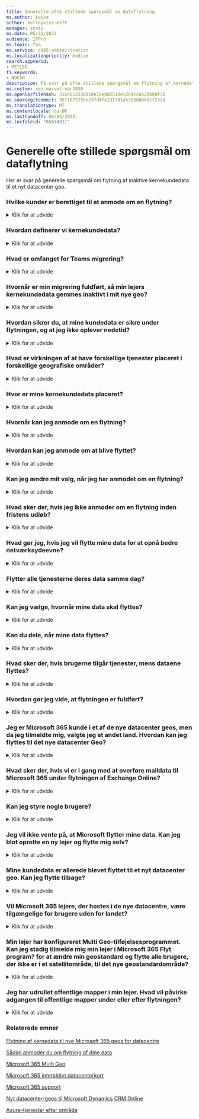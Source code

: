 ```yaml
---
title: Generelle ofte stillede spørgsmål om dataflytning
ms.author: kvice
author: kelleyvice-msft
manager: scotv
ms.date: 05/31/2022
audience: ITPro
ms.topic: faq
ms.service: o365-administration
ms.localizationpriority: medium
search.appverid:
- MET150
f1.keywords:
- NOCSH
description: Få svar på ofte stillede spørgsmål om flytning af kernedata til et nyt Office 365 datacenter geo.
ms.custom: seo-marvel-mar2020
ms.openlocfilehash: 3164612238010e72eb02510e1264cca528b80f38
ms.sourcegitcommit: 35f167725bec5fd4fe131781a53d96b060cf232d
ms.translationtype: MT
ms.contentlocale: da-DK
ms.lasthandoff: 06/03/2022
ms.locfileid: "65874311"
---
```

# <a name="data-move-general-faq"></a>Generelle ofte stillede spørgsmål om dataflytning

Her er svar på generelle spørgsmål om flytning af inaktive kernekundedata til et nyt datacenter geo.

### <a name="what-customers-are-eligible-to-request-a-move"></a>Hvilke kunder er berettiget til at anmode om en flytning?
<details><summary>Klik for at udvide</summary>

Eksisterende Microsoft 365 kommercielle kunder, der har valgt et land, der er berettiget til det nye datacenter Geo, kan anmode om en flytning. Programmet findes kun for lejere med en berettiget landekode, der er tildelt den Microsoft 365 lejer, til at overføre centrale kundedata som inaktive data for berettigede arbejdsbelastninger til det tilsvarende Microsoft 365 datacenter geo. Se [Sådan anmoder du om, at dine data flyttes](request-your-data-move.md) for at bekræfte, om landet er berettiget.

</details>

### <a name="how-do-we-define-core-customer-data"></a>Hvordan definerer vi kernekundedata?
<details><summary>Klik for at udvide</summary>

Kernekundedata er et begreb, der refererer til et undersæt af kundedata, der er defineret i [vilkårene for Microsoft Online Services](https://aka.ms/ost):

- Exchange Online postkasseindhold (brødtekst, kalenderposter og indholdet af vedhæftede filer i mails)
- SharePoint onlinewebstedsindhold og de filer, der er gemt på det pågældende websted
- Filer, der er overført til OneDrive for Business

</details>

### <a name="what-is-in-scope-for-teams-migration"></a>Hvad er omfanget for Teams migrering?
<details><summary>Klik for at udvide</summary>

Ud over Exchange Online SharePoint Online og OneDrive for Business. Microsoft overfører Teams data til det lokale datacenter.

- Teams chatbeskeder, herunder private meddelelser og kanalmeddelelser.
- Teams billeder, der bruges i chats.

Teams filer gemmes i SharePoint Online, og Teams chatfiler gemmes i OneDrive for Business. Talebesked, kalender og kontakter gemmes i Exchange Online. I mange tilfælde bruges Exchange Online, SharePoint Online og OneDrive for Business allerede af kunden i det lokale datacenter Geo og er også en del af Microsoft 365 migrationsprogrammet for berettigede kundelande.

</details>

### <a name="at-what-point-is-my-migration-complete-so-that-my-tenants-core-customer-data-is-being-stored-at-rest-in-my-new-geo"></a>Hvornår er min migrering fuldført, så min lejers kernekundedata gemmes inaktivt i mit nye geo?
<details><summary>Klik for at udvide</summary>

På grund af delte afhængigheder mellem Exchange Online og SharePoint Online/OneDrive for Business kan enhver overførsel ikke betragtes som fuldført, før begge tjenester er migreret. Exchange Online og SharePoint Online/OneDrive for Business ofte overføres på separate tidspunkter og uafhængigt af hinanden. Kundelejere modtager bekræftelse i Meddelelsescenter, når hver tjenesteoverførsel er fuldført, og kan når som helst få vist dataplaceringskortet i Administration Center for at bekræfte de centrale kundedata på restplaceringen for hver tjeneste.

</details>

### <a name="how-do-you-make-sure-my-customer-data-is-safe-during-the-move-and-that-i-wont-experience-downtime"></a>Hvordan sikrer du, at mine kundedata er sikre under flytningen, og at jeg ikke oplever nedetid?
<details><summary>Klik for at udvide</summary>

Dataflytninger er en back end-tjenestehandling med minimal indvirkning på slutbrugerne. De funktioner, der kan påvirkes, er angivet i [Under og efter dine data flyttes](during-and-after-your-data-move.md). Vi overholder [Serviceniveauaftalen for Microsoft Online Services,](https://go.microsoft.com/fwlink/p/?LinkId=523897) så der ikke er noget, som kunderne behøver at forberede sig på eller overvåge under flytningen.

Alle Microsoft 365 tjenester kører de samme versioner i datacentrene, så du kan være sikker på, at funktionaliteten er ensartet. Din tjeneste understøttes fuldt ud under hele processen.

</details>

### <a name="what-is-the-impact-of-having-different-services-located-in-different-geos"></a>Hvad er virkningen af at have forskellige tjenester placeret i forskellige geografiske områder?
<details><summary>Klik for at udvide</summary>

Nogle af de Microsoft 365 tjenester kan være placeret i forskellige geografiske områder for nogle eksisterende kunder og for kunder, der er midt i flytteprocessen. Vores tjenester kører uafhængigt af hinanden, og der er ingen indvirkning på brugeroplevelsen, hvis det er tilfældet. I forbindelse med dataopbevaring kan en lejeroverførsel dog ikke betragtes som fuldført, før både Exchange Online og SharePoint Online/OneDrive for Business migreres til det samme datacenter geo.

</details>

### <a name="where-is-my-core-customer-data-located"></a>Hvor er mine kernekundedata placeret?
<details><summary>Klik for at udvide</summary>

Kundelejeradministratorer kan når som helst få vist dataplaceringskortet i Administration Center for at bekræfte de centrale kundedata på inaktive placeringer for hver tjeneste, især for deres lejer. Vi publicerer også placeringen af datacenter-geos, datacentre og placering af Office 365 kundedata på [de Microsoft 365 interaktive datacenterkort](https://office.com/datamaps) som en reference til de aktuelle standardkundedata på inaktive placeringer for nye lejere. Du kan bekræfte placeringen af dine inaktive kundedata via afsnittet Dataplacering under din organisationsprofil i Microsoft 365 Administration.

</details>

### <a name="when-will-i-be-able-to-request-a-move"></a>Hvornår kan jeg anmode om en flytning?
<details><summary>Klik for at udvide</summary>

Se siden [Sådan anmoder du om flytning af data](request-your-data-move.md) for understøttede tidsrammer for dit datacenter geo.

</details>

### <a name="how-can-i-request-to-be-moved"></a>Hvordan kan jeg anmode om at blive flyttet?
<details><summary>Klik for at udvide</summary>

Berettigede kunder får vist en side i deres [Microsoft 365 Administration](https://admin.microsoft.com/). Se [Sådan anmoder du om flytning af dine data for at](request-your-data-move.md) få en vejledning i, hvordan du anmoder om en flytning.

</details>

### <a name="can-i-change-my-selection-after-requesting-a-move"></a>Kan jeg ændre mit valg, når jeg har anmodet om en flytning?
<details><summary>Klik for at udvide</summary>

Det er ikke muligt for os at fjerne dig fra processen, når du har indsendt din anmodning.

</details>

### <a name="what-happens-if-i-do-not-request-a-move-before-the-deadline"></a>Hvad sker der, hvis jeg ikke anmoder om en flytning inden fristens udløb?
<details><summary>Klik for at udvide</summary>

Vi kan ikke acceptere anmodninger om overførsel efter den åbne tilmeldingsperiode.

</details>

### <a name="what-if-i-want-to-move-my-data-in-order-to-get-better-network-performance"></a>Hvad gør jeg, hvis jeg vil flytte mine data for at opnå bedre netværksydeevne?
<details><summary>Klik for at udvide</summary>

Fysisk nærhed til et Microsoft 365 datacenter er ikke en garanti for en bedre netværksydeevne. Der er mange faktorer og komponenter, der påvirker netværkets ydeevne mellem slutbrugeren og Microsoft 365-tjenesten. Du kan få flere oplysninger om dette og justering af ydeevnen under [Netværksplanlægning og justering af ydeevnen for Microsoft 365](network-planning-and-performance.md).

</details>

### <a name="do-all-the-services-move-their-data-on-the-same-day"></a>Flytter alle tjenesterne deres data samme dag?
<details><summary>Klik for at udvide</summary>

Hver tjeneste flyttes uafhængigt og flytter sandsynligvis deres data på forskellige tidspunkter.

</details>

### <a name="can-i-choose-when-i-want-my-data-to-be-moved"></a>Kan jeg vælge, hvornår mine data skal flyttes?
<details><summary>Klik for at udvide</summary>

Kunder kan ikke vælge en bestemt dato, de kan ikke forsinke deres flytning, og vi kan ikke dele en bestemt dato eller tidsramme for flytningen.

</details>

### <a name="can-you-share-when-my-data-will-be-moved"></a>Kan du dele, når mine data flyttes?
<details><summary>Klik for at udvide</summary>

Dataflytninger er en back end-handling, der har minimal indvirkning på slutbrugerne. Den kompleksitet, præcision og skalering, hvor vi skal udføre dataflytninger i et globalt drevet og automatiseret miljø, forhindrer os i at dele, når en dataflytning forventes at blive fuldført for din lejer eller en anden enkelt lejer. Kunderne modtager én bekræftelse i Meddelelsescenter pr. deltagertjeneste, når dataflytningen er fuldført.

</details>

### <a name="what-happens-if-users-access-services-while-the-data-is-being-moved"></a>Hvad sker der, hvis brugerne tilgår tjenester, mens dataene flyttes?
<details><summary>Klik for at udvide</summary>

Se [Under og efter dine data flyttes](during-and-after-your-data-move.md) for at få vist en komplet liste over funktioner, der kan være begrænset under dele af dataflytningen for hver tjeneste.

</details>

### <a name="how-do-i-know-the-move-is-complete"></a>Hvordan gør jeg vide, at flytningen er fuldført?
<details><summary>Klik for at udvide</summary>

Se Microsoft 365 Meddelelsescenter for at få bekræftet, at flytningen af hver tjenestes data er fuldført. Når hver tjenestes data flyttes, sender vi en meddelelse om fuldførelse, så du får tre meddelelser om fuldførelse: én for Exchange Online, SharePoint Online og Skype for Business Online. Du kan også bekræfte placeringen af dine inaktive kundedata via afsnittet Dataplacering under din organisationsprofil i Microsoft 365 Administration.

</details>

### <a name="i-am-a-microsoft-365-customer-in-one-of-the-new-datacenter-geos-but-when-i-signed-up-i-selected-a-different-country-how-can-i-be-moved-to-the-new-datacenter-geo"></a>Jeg er Microsoft 365 kunde i et af de nye datacenter geos, men da jeg tilmeldte mig, valgte jeg et andet land. Hvordan kan jeg flyttes til det nye datacenter Geo?
<details><summary>Klik for at udvide</summary>

Det er ikke muligt at ændre det tilmeldingsland, der er knyttet til din lejer. Du skal i stedet oprette en ny Microsoft 365 lejer med et nyt abonnement og manuelt flytte dine brugere og data til den nye lejer.

</details>

### <a name="what-happens-if-we-are-in-process-of-email-data-migration-to-microsoft-365-during-the-exchange-online-move"></a>Hvad sker der, hvis vi er i gang med at overføre maildata til Microsoft 365 under flytningen af Exchange Online?
<details><summary>Klik for at udvide</summary>

Dette er et meget almindeligt scenarie og understøttes fuldt ud. Cloudmigrering mellem datacenter-geos forstyrrer ikke migrering af cloudpostkasser i det lokale miljø.

</details>

### <a name="can-i-pilot-some-users"></a>Kan jeg styre nogle brugere?
<details><summary>Klik for at udvide</summary>

Du kan oprette en separat prøveversionslejer for at teste forbindelsen, men prøveversionslejer kan ikke kombineres på nogen måde med din eksisterende lejer.

</details>

### <a name="i-dont-want-to-wait-for-microsoft-to-move-my-data-can-i-just-create-a-new-tenant-and-move-myself"></a>Jeg vil ikke vente på, at Microsoft flytter mine data. Kan jeg blot oprette en ny lejer og flytte mig selv?
<details><summary>Klik for at udvide</summary>

Ja, processen vil dog ikke være så problemfri, som hvis Microsoft skulle udføre dataflytningen.

Hvis du opretter en ny lejer, når det nye datacenter Geo er tilgængeligt, hostes den nye lejer i den nye geo. Denne nye lejer er helt adskilt fra din tidligere lejer, og du vil være ansvarlig for at flytte alle brugerpostkasser, webstedsindhold, domænenavne og andre data. Bemærk, at du ikke kan flytte lejernavnet fra én lejer til en anden. Vi anbefaler, at du venter på det flytteprogram, der leveres af Microsoft, da vi sørger for at flytte alle indstillinger, data og abonnementer for dine brugere.

</details>

### <a name="my-customer-data-has-already-been-moved-to-a-new-datacenter-geo-can-i-move-back"></a>Mine kundedata er allerede blevet flyttet til et nyt datacenter geo. Kan jeg flytte tilbage?
<details><summary>Klik for at udvide</summary>

Nej, det er ikke muligt. Kunder, der er blevet flyttet til nye geo-datacentre, kan ikke flyttes tilbage. Som kunde i et hvilket som helst geografisk område vil du opleve den samme kvalitet af service-, ydeevne- og sikkerhedskontroller, som du gjorde før. [Microsoft 365 Multi Geo](https://aka.ms/multi-geo) er tilgængelig for nogle kunder som et tilføjelsesprogram og gør det muligt for en enkelt lejer at oprette flere satellit-geos og flytte brugerdata til disse geografiske områder med forpligtelser til dataopbevaring.

</details>

### <a name="will-microsoft-365-tenants-hosted-in-the-new-datacenters-be-available-to-users-outside-of-the-country"></a>Vil Microsoft 365 lejere, der hostes i de nye datacentre, være tilgængelige for brugere uden for landet?
<details><summary>Klik for at udvide</summary>

Ja. Microsoft har et stort globalt netværk med offentlige internetforbindelser på mere end 130 placeringer i 35 lande over hele verden med peeringaftaler med mere end 2.700 internetudbydere. Brugerne kan få adgang til datacentrene, uanset hvor de er på internettet.

</details>

### <a name="my-tenant-has-configured-the-multi-geo-add-on-can-i-still-enroll-in-my-tenant-in-the-microsoft-365-move-program-to-change-my-default-geo-and-move-any-user-not-in-a-satellite-region-to-the-new-default-geo"></a>Min lejer har konfigureret Multi Geo-tilføjelsesprogrammet. Kan jeg stadig tilmelde mig min lejer i Microsoft 365 Flyt program? for at ændre min geostandard og flytte alle brugere, der ikke er i et satellitområde, til det nye geostandardområde?
<details><summary>Klik for at udvide</summary>

Ja, din lejer er berettiget til at tilmelde sig, men der er betydelige overvejelser, da flytning på lejerniveau ikke understøttes fuldt ud for kunder, der har konfigureret [Multi-Geo](https://aka.ms/multi-geo).

SharePoint Online og OneDrive for Business kan ikke overføres til det nye datacenter geo på lejerniveau via dette program. Kundeadministratoren kan konfigurere OneDrive for Business shares til at flytte til et hvilket som helst tilgængeligt område ved hjælp af Multi-Geo, men standardplaceringen for lejeren kan ikke ændres, når Multi-Geo er konfigureret for en lejer.

For kunder, der tilmelder sig migrering – flytter vi alle Exchange Online postkasser fra din aktuelle standard-geo til dit nye lokale datacenter geo og opdaterer standardområdet for Exchange Online. Vi flytter ikke nogen EXO-postkasser, der er konfigureret i Multi Geo-satellitområder, for fortsat at respektere dataopbevaring af satellitområder, som du har til hensigt.  Teams lejermigrering for chattjenester for kunder med en Multi Geo-konfiguration fungerer på samme måde som Exchange Online.

</details>

### <a name="i-have-public-folders-deployed-in-my-tenant-what-will-be-the-impact-on-public-folder-access-during-or-after-the-move"></a>Jeg har udrullet offentlige mapper i min lejer. Hvad vil påvirke adgangen til offentlige mapper under eller efter flytningen?
<details><summary>Klik for at udvide</summary>

Det påvirker ikke slutbrugere, der tilgår offentlige mapper under eller efter flytning af offentlige mapper. De offentlige mapper er dog muligvis ikke tilgængelige til administration i værktøjet Exchange Administration Center, før alle postkasser i offentlige mapper flyttes i samme område. Du kan finde flere oplysninger i [denne artikel](https://aka.ms/pfxrf) .

</details>

### <a name="related-topics"></a>Relaterede emner

[Flytning af kernedata til nye Microsoft 365 geos for datacentre](moving-data-to-new-datacenter-geos.md)

[Sådan anmoder du om flytning af dine data](request-your-data-move.md)

[Microsoft 365 Multi Geo](https://aka.ms/multi-geo)

[Microsoft 365 interaktivt datacenterkort](https://office.com/datamaps)

[Microsoft 365 support](../admin/get-help-support.md)

[Nyt datacenter-geos til Microsoft Dynamics CRM Online](/power-platform/admin/new-datacenter-regions)

[Azure-tjenester efter område](https://azure.microsoft.com/regions/)
